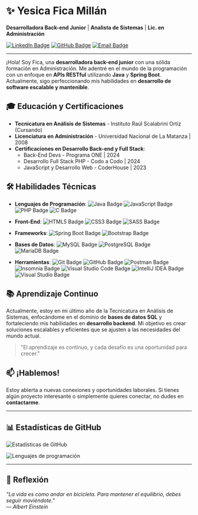 # ✨ Yesica Fica Millán

**Desarrolladora Back-end Junior** | **Analista de Sistemas** | **Lic. en Administración**

[![LinkedIn Badge](https://img.shields.io/badge/-Yesica%20Fica-blue?style=flat-square&logo=Linkedin&logoColor=white&link=https://www.linkedin.com/in/yesica-fica-millan)](https://www.linkedin.com/in/yesica-fica-millan)
[![GitHub Badge](https://img.shields.io/badge/-fica--millan-grey?style=flat-square&logo=github&logoColor=white&link=https://github.com/fica-millan)](https://github.com/fica-millan)
[![Email Badge](https://img.shields.io/badge/-ficamillan@gmail.com-c14438?style=flat-square&logo=Gmail&logoColor=white&link=mailto:ficamillan@gmail.com)](mailto:ficamillan@gmail.com)

---

¡Hola! Soy Fica, una **desarrolladora back-end junior** con una sólida formación en Administración. Me adentré en el mundo de la programación con un enfoque en **APIs RESTful** utilizando **Java** y **Spring Boot**. Actualmente, sigo perfeccionando mis habilidades en **desarrollo de software escalable y mantenible**.

## 🎓 Educación y Certificaciones

- **Tecnicatura en Análisis de Sistemas** - Instituto Raúl Scalabrini Ortiz (Cursando)
- **Licenciatura en Administración** - Universidad Nacional de La Matanza | 2008
- **Certificaciones en Desarrollo Back-end y Full Stack**:
  - Back-End Devs - Programa ONE | 2024
  - Desarrollo Full Stack PHP - Codo a Codo | 2024
  - JavaScript y Desarrollo Web - CoderHouse | 2023

## 🛠️ Habilidades Técnicas

- **Lenguajes de Programación**:
![Java Badge](https://img.shields.io/badge/Java-ED8B00?style=flat-square&logo=java&logoColor=white)
![JavaScript Badge](https://img.shields.io/badge/JavaScript-F7DF1E?style=flat-square&logo=javascript&logoColor=black)
![PHP Badge](https://img.shields.io/badge/PHP-777BB4?style=flat-square&logo=php&logoColor=white)
![C Badge](https://img.shields.io/badge/C-00599C?style=flat-square&logo=c&logoColor=white)

- **Front-End**:
![HTML5 Badge](https://img.shields.io/badge/HTML5-E34F26?style=flat-square&logo=html5&logoColor=white)
![CSS3 Badge](https://img.shields.io/badge/CSS3-1572B6?style=flat-square&logo=css3&logoColor=white)
![SASS Badge](https://img.shields.io/badge/SASS-CC6699?style=flat-square&logo=sass&logoColor=white)

- **Frameworks**: 
![Spring Boot Badge](https://img.shields.io/badge/Spring_Boot-6DB33F?style=flat-square&logo=spring-boot&logoColor=white)
![Bootstrap Badge](https://img.shields.io/badge/Bootstrap-563D7C?style=flat-square&logo=bootstrap&logoColor=white)

- **Bases de Datos**:
![MySQL Badge](https://img.shields.io/badge/MySQL-4479A1?style=flat-square&logo=mysql&logoColor=white)
![PostgreSQL Badge](https://img.shields.io/badge/PostgreSQL-336791?style=flat-square&logo=postgresql&logoColor=white)
![MariaDB Badge](https://img.shields.io/badge/MariaDB-003545?style=flat-square&logo=mariadb&logoColor=white)

- **Herramientas**: 
![Git Badge](https://img.shields.io/badge/Git-F05032?style=flat-square&logo=git&logoColor=white)
![GitHub Badge](https://img.shields.io/badge/GitHub-181717?style=flat-square&logo=github&logoColor=white)
![Postman Badge](https://img.shields.io/badge/Postman-FF6C37?style=flat-square&logo=postman&logoColor=white)
![Insomnia Badge](https://img.shields.io/badge/Insomnia-5849BE?style=flat-square&logo=insomnia&logoColor=white)
![Visual Studio Code Badge](https://img.shields.io/badge/Visual_Studio_Code-0078d7?style=flat-square&logo=visual%20studio%20code&logoColor=white)
![IntelliJ IDEA Badge](https://img.shields.io/badge/IntelliJ_IDEA-000000?style=flat-square&logo=intellij-idea&logoColor=white)
![Visual Studio Badge](https://img.shields.io/badge/Visual%20Studio-5C2D91?style=flat-square&logo=visualstudio&logoColor=white)

## 📚 Aprendizaje Continuo

Actualmente, estoy en mi último año de la Tecnicatura en Análisis de Sistemas, enfocándome en el dominio de **bases de datos SQL** y fortaleciendo mis habilidades en **desarrollo backend**. Mi objetivo es crear soluciones escalables y eficientes que se ajusten a las necesidades del mundo actual.

> "El aprendizaje es continuo, y cada desafío es una oportunidad para crecer."

## 📫 ¡Hablemos!

Estoy abierta a nuevas conexiones y oportunidades laborales. Si tienes algún proyecto interesante o simplemente quieres conectar, no dudes en **contactarme**.

---

## 📊 Estadísticas de GitHub

![Estadísticas de GitHub](https://github-readme-stats.vercel.app/api?username=Fica-Millan&show_icons=true&hide_border=true&theme=radical&count_private=true)

![Lenguajes de programación](https://github-readme-stats.vercel.app/api/top-langs/?username=Fica-Millan&layout=compact&hide_border=true&theme=radical)

---

## 💭 Reflexión

*"La vida es como andar en bicicleta. Para mantener el equilibrio, debes seguir moviéndote."*  
— *Albert Einstein*


